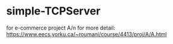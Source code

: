 # simple-TCPServer
for e-commerce project A/n
for more detail: https://www.eecs.yorku.ca/~roumani/course/4413/proj/A/A.html
